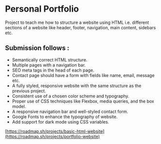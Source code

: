 # Personal Portfolio
Project to teach me how to structure a website using HTML i.e. different sections of a website like header, footer, navigation, main content, sidebars etc.
## Submission follows :<br>
<ul>
  <li>Semantically correct HTML structure.</li>
  <li>Multiple pages with a navigation bar.</li>
  <li>SEO meta tags in the head of each page.</li>
  <li>Contact page should have a form with fields like name, email, message etc.</li>
  <li>A fully styled, responsive website with the same structure as the previous project.</li>
  <li>Consistent use of a chosen color scheme and typography.</li>
  <li>Proper use of CSS techniques like Flexbox, media queries, and the box model.</li>
  <li>A responsive navigation bar and well-styled contact form.</li>
  <li>Google Fonts to enhance the typography of website.</li>
  <li>Add support for dark mode using CSS variables.</li>
</ul>



[https://roadmap.sh/projects/basic-html-website](https://roadmap.sh/projects/portfolio-website)
